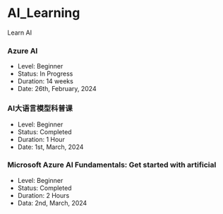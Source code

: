 # AI_Learning
Learn AI

### Azure AI
- Level:        Beginner
- Status:       In Progress
- Duration:     14 weeks
- Date:         26th, February, 2024


### AI大语言模型科普课
- Level:        Beginner
- Status:       Completed
- Duration:     1 Hour
- Date:         1st, March, 2024

### Microsoft Azure AI Fundamentals: Get started with artificial 
- Level:        Beginner
- Status:       Completed
- Duration:     2 Hours
- Data:         2nd, March, 2024